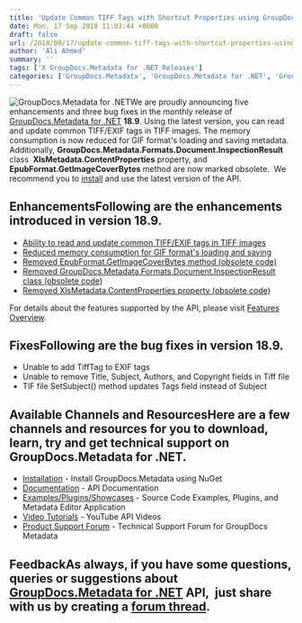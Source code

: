 ```yaml
---
title: 'Update Common TIFF Tags with Shortcut Properties using GroupDocs.Metadata for .NET 18.9'
date: Mon, 17 Sep 2018 11:03:44 +0000
draft: false
url: /2018/09/17/update-common-tiff-tags-with-shortcut-properties-using-groupdocs.metadata-for-.net-18.9/
author: 'Ali Ahmed'
summary: ''
tags: ['X GroupDocs.Metadata for .NET Releases']
categories: ['GroupDocs.Metadata', 'GroupDocs.Metadata for .NET', 'GroupDocs.Metadata Product Family']
---
```


![GroupDocs.Metadata for .NET](http://blog.groupdocs.com/wp-content/uploads/sites/4/2017/06/groupdocs-metadata-net.png "GroupDocs-Metadata-theme-100x100")We are proudly announcing five enhancements and three bug fixes in the monthly release of [GroupDocs.Metadata for .NET](https://products.groupdocs.com/metadata/net) **18.9**. Using the latest version, you can read and update common TIFF/EXIF tags in TIFF images. The memory consumption is now reduced for GIF format's loading and saving metadata. Additionally, **GroupDocs.Metadata.Formats.Document.InspectionResult** class  **XlsMetadata.ContentProperties** property, and **EpubFormat.GetImageCoverBytes** method are now marked obsolete.  We recommend you to [install](https://www.nuget.org/packages/GroupDocs.Metadata/) and use the latest version of the API.

## EnhancementsFollowing are the enhancements introduced in version **18.9**.

*   [Ability to read and update common TIFF/EXIF tags in TIFF images](https://docs.groupdocs.com/metadata/net)
*   [Reduced memory consumption for GIF format's loading and saving](https://docs.groupdocs.com/metadata/net)
*   [Removed EpubFormat.GetImageCoverBytes method (obsolete code)](https://docs.groupdocs.com/metadata/net)
*   [Removed GroupDocs.Metadata.Formats.Document.InspectionResult class (obsolete code)](https://docs.groupdocs.com/metadata/net)
*   [Removed XlsMetadata.ContentProperties property (obsolete code)](https://docs.groupdocs.com/metadata/net)

For details about the features supported by the API, please visit [Features Overview](https://docs.groupdocs.com/display/metadatanet/Features+Overview).

## FixesFollowing are the bug fixes in version **18.9**.

*   Unable to add TiffTag to EXIF tags
*   Unable to remove Title, Subject, Authors, and Copyright fields in Tiff file
*   TIF file SetSubject() method updates Tags field instead of Subject

## Available Channels and ResourcesHere are a few channels and resources for you to download, learn, try and get technical support on GroupDocs.Metadata for .NET.

*   [Installation](https://www.nuget.org/packages/GroupDocs.Metadata/ "GroupDocs.Metadata Nuget Package") - Install GroupDocs.Metadata using NuGet
*   [Documentation](https://docs.groupdocs.com/display/metadatanet/Getting+Started "Metadata API documentation") - API Documentation
*   [Examples/Plugins/Showcases](https://github.com/groupdocs-metadata/GroupDocs.Metadata-for-.NET/tree/master/Examples "How to use Metadata API") - Source Code Examples, Plugins, and Metadata Editor Application
*   [Video Tutorials](https://www.youtube.com/watch?v=hOJ0eOtuWUs&list=PL25CTxMCj5vOw2EECdY7g2z4O2odafxC_ "Metadata API YouTube Tutorials") - YouTube API Videos
*   [Product Support Forum](https://forum.groupdocs.com/c/metadata) - Technical Support Forum for GroupDocs Metadata

## FeedbackAs always, if you have some questions, queries or suggestions about [GroupDocs.Metadata for .NET](https://products.groupdocs.com/metadata/net ".NET Metadata API") API,  just share with us by creating a [forum thread](https://forum.groupdocs.com/c/metadata).





